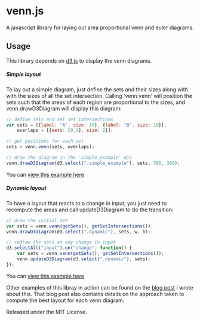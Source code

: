 venn.js
=======

A javascript library for laying out area proportional venn and euler diagrams.


Usage
-----

This library depends on [d3.js](http://d3js.org/) to display the venn
diagrams.

##### Simple layout

To lay out a simple diagram, just define the sets and their sizes along with
with the sizes of all the set intersection. Calling 'venn.venn' will position the sets such that the areas of each region are proportional to the sizes, and venn.drawD3Diagram will display this diagram:

```javascript
// define sets and set set intersections
var sets = [{label: "A", size: 10}, {label: "B", size: 10}],
    overlaps = [{sets: [0,1], size: 2}];

// get positions for each set
sets = venn.venn(sets, overlaps);

// draw the diagram in the 'simple_example' div
venn.drawD3Diagram(d3.select(".simple_example"), sets, 300, 300);
```
You can [view this example here](http://benfred.github.io/venn.js/examples/simple.html)

##### Dynamic layout

To have a layout that reacts to a change in input, you just need to recompute the areas and call updateD3Diagram to do the transition:


```javascript
// draw the initial set
var sets = venn.venn(getSets(), getSetIntersections());
venn.drawD3Diagram(d3.select(".dynamic"), sets, w, h);

// redraw the sets on any change in input
d3.selectAll("input").on("change", function() {
    var sets = venn.venn(getSets(), getSetIntersections());
    venn.updateD3Diagram(d3.select(".dynamic"), sets);
});
```

You can [view this example here](http://benfred.github.io/venn.js/examples/dynamic.html)

Other examples of this libray in action can be found on the [blog
post](http://www.benfrederickson.com/2013/05/09/venn-diagrams-with-d3.js.html)
I wrote about this. That blog post also contains details on the approach taken
to compute the best layout for each venn diagram.

Released under the MIT License.
